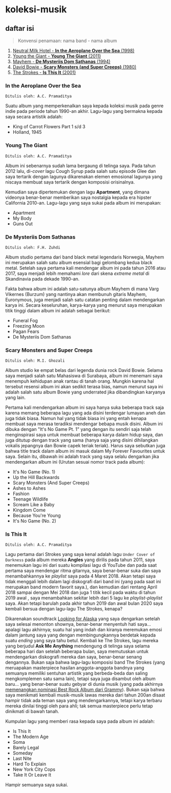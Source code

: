 # koleksi-musik

## daftar isi

> Konvensi penamaan: nama band - nama album

1. [Neutral Milk Hotel - **In the Aeroplane Over the Sea** (1998)](#In-the-Aeroplane-Over-the-Sea)
2. [Young the Giant - **Young The Giant** (2011)](#Young-The-Giant)
3. [Mayhem - **De Mysteriis Dom Sathanas** (1994)](#De-Mysteriis-Dom-Sathanas)
4. [David Bowie - **Scary Monsters (and Super Creeps)** (1980)](#Scary-Monsters-and-Super-Creeps)
5. [The Strokes - **Is This It** (2001)](#Is-This-It)

### In the Aeroplane Over the Sea

```
Ditulis oleh: A.C. Pramaditya
```

Suatu album yang memperkenalkan saya kepada koleksi musik pada genre indie pada periode tahun 1990-an akhir. Lagu-lagu yang bermakna kepada saya secara artistik adalah:

- King of Carrot Flowers Part 1 s/d 3
- Holland, 1945

### Young The Giant

```
Ditulis oleh: A.C. Pramaditya
```

Album ini sebenarnya sudah lama bergaung di telinga saya. Pada tahun 2012 lalu, di-_cover_ lagu Cough Syrup pada salah satu episode Glee dan saya tertarik dengan lagunya dikarenakan elemen emosional lagunya yang niscaya membuat saya tertarik dengan komposisi orisinalnya.

Kemudian saya dipertemukan dengan lagu **Apartment**, yang dimana videonya benar-benar memberikan saya nostalgia kepada era hipster California 2010-an. Lagu-lagu yang saya sukai pada album ini merupakan:

- Apartment
- My Body
- Guns Out

### De Mysteriis Dom Sathanas

```
Ditulis oleh: F.H. Zuhdi
```

Album studio pertama dari band black metal legendaris Norwegia, Mayhem ini merupakan salah satu album esensial bagi gelombang kedua black metal. Setelah saya pertama kali mendengar album ini pada tahun 2016 atau 2017, saya menjadi lebih memahami *lore* dari skena *extreme metal* di Skandinavia pada dekade 1990-an. 

Fakta bahwa album ini adalah satu-satunya album Mayhem di mana Varg Vikernes (Burzum) yang nantinya akan membunuh gitaris Mayhem, Euronymous, juga menjadi salah satu catatan penting dalam mendengarkan karya ini. Secara keseluruhan, karya-karya yang menurut saya merupakan titik tinggi dalam album ini adalah sebagai berikut:
- Funeral Fog
- Freezing Moon
- Pagan Fears
- De Mysteriis Dom Sathanas

### Scary Monsters and Super Creeps

```
Ditulis oleh: M.I. Ghozali
```

Album studio ke empat belas dari legenda dunia rock David Bowie. Selama saya menjadi salah satu Mahasiswa di Surabaya, album ini menemani saya menempuh kehidupan anak rantau di tanah orang. Mungkin karena hal tersebut resensi album ini akan sedikit terasa bias, namun menurut saya ini adalah salah satu album Bowie yang underrated jika dibandingkan karyanya yang lain. 

Pertama kali mendengarkan album ini saya hanya suka beberapa track saja karena memang beberapa lagu yang ada disini terdengar lumayan aneh dan juga tidak biasa. Namun hal yang tidak biasa ini yang entah kenapa membuat saya merasa teradiksi mendengar bebapa musik disini. Album ini dibuka dengan "It's No Game Pt. 1" yang dengan itu sendiri saja telah menginspirasi saya untuk membuat beberapa karya dalam hidup saya, dan juga ditutup dengan track yang sama (hanya saja yang disini dihilangkan vokalis jepangnya dan Bowie capek teriak teriak). Harus saya sebutkan juga bahwa title track dalam album ini masuk dalam My Forever Favourites untuk saya. Selain itu, dibawah ini adalah track yang saya selalu dengarkan jika mendengarkan album ini (Urutan sesuai nomor track pada album):
- It's No Game (No. 1)
- Up the Hill Backwards
- Scary Monsters (And Super Creeps)
- Ashes to Ashes
- Fashion
- Teenage Wildlife
- Scream Like a Baby
- Kingdom Come
- Because You're Young
- It's No Game (No. 2)

### Is This It

```
Ditulis oleh: A.C. Pramaditya
```

Lagu pertama dari Strokes yang saya kenal adalah lagu `Under Cover of Darkness` pada album mereka **Angles** yang dirilis pada tahun 2011, saya menemukan lagu ini dari suatu kompilasi lagu di YouTube dan pada saat pertama saya mendengar ritma gitarnya, saya benar-benar suka dan saya menambahkannya ke *playlist* saya pada 4 Maret 2018. Akan tetapi saya tidak menggali lebih dalam lagi diskografi dari band ini (yang pada saat ini merupakan band modern favorit saya.), dan kemudian dari rentang April 2018 sampai dengan Mei 2018 dan juga 1 titik kecil pada waktu di tahun 2019 awal , saya menambahkan sekitar lebih dari 5 lagu ke *playlist*-*playlist* saya. Akan tetapi barulah pada akhir tahun 2019 dan awal bulan 2020 saya kembali bersua dengan lagu-lagu The Strokes, kenapa?

Dikarenakan soundtrack [Looking for Alaska](https://www.billboard.com/articles/news/television/8532590/looking-for-alaska-soundtrack-track-list) yang saya dengarkan setelah saya selesai menonton shownya, benar-benar menyentuh hati saya... apalagi lagu akhirnya; suatu hal yang indah dan kiranya meremukan emosi dalam jantung saya yang dengan membingungkannya berdetak kepada suatu *ending* yang saya tahu betul. Kembali ke The Strokes, lagu mereka yang berjudul **Ask Me Anything** mendengung di telinga saya selama beberapa hari dan setelah beberapa bulan, saya memutuskan untuk mendengarkan diskografi mereka dan saya, benar-benar senang dengannya. Bukan saja bahwa lagu-lagu komposisi band The Strokes (yang meruapakan masterpiece hasilan anggota-anggota bandnya yang semuanya memiliki sentuhan artistik yang berbeda-beda dan saling mengkomplemen satu sama lain), tetapi saya juga disambut oleh album baru... yang benar-benar suatu gebyar di dunia musik (yang pada akhirnya [memenangkan nominasi Best Rock Album dari Grammy](https://www.grammy.com/grammys/news/strokes-win-best-rock-album-new-abnormal-2021-grammy-awards-show)). Bukan saja bahwa saya menikmati kembali musik-musik lawas mereka dari tahun 200an disaat hampir tidak ada teman saya yang mendengarkannya, tetapi karya terbaru mereka dinilai tinggi oleh para ahli; tak semua masterpiece perlu tetap dinikmati di bawah tanah.

Kumpulan lagu yang memberi rasa kepada saya pada album ini adalah:

- Is This It
- The Modern Age
- Soma
- Barely Legal
- Someday
- Last Nite
- Hard To Explain
- New York City Cops
- Take It Or Leave It

Hampir semuanya saya sukai.
